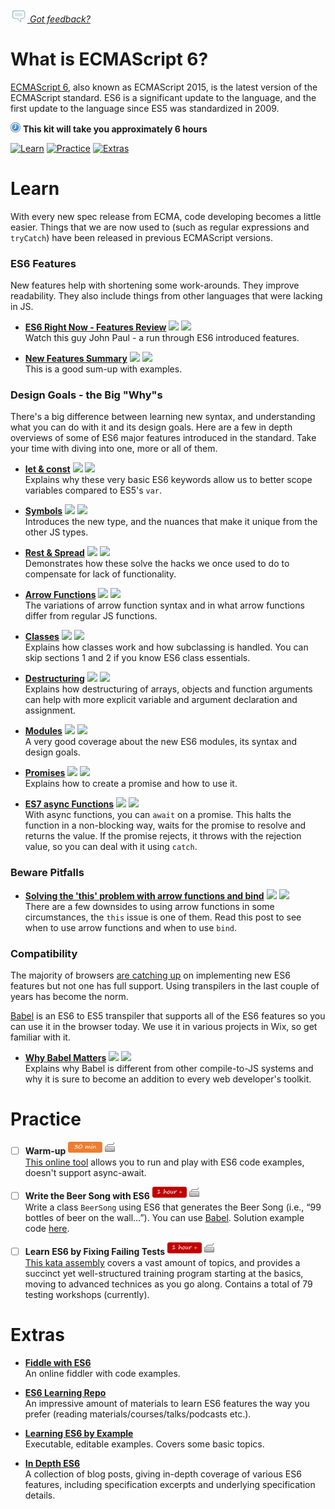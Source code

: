 *[![Feedback](/assets/feedback.gif) Got feedback?](mailto:leeb@wix.com)*

# What is ECMAScript 6?

[ECMAScript 6](http://www.ecma-international.org/ecma-262/6.0/#sec-ecmascript-overview), also known as ECMAScript 2015, is the latest version of the ECMAScript standard. ES6 is a significant update to the language, and the first update to the language since ES5 was standardized in 2009.

![](/assets/clock-16.png) **This kit will take you approximately 6 hours**

<a href="#learn"><img src="https://github.com/wix/fed-training-kit/blob/master/assets/btn-learn.png" alt="Learn" height="48" width="140"></img></a>
<a href="#practice"><img src="https://github.com/wix/server-training-kit/blob/master/assets/btn-practice.png" alt="Practice" height="48" width="140"></img></a>
<a href="#extras"><img src="https://github.com/wix/server-training-kit/blob/master/assets/btn-extras.png" alt="Extras" height="48" width="140"></img></a>


# Learn

  With every new spec release from ECMA, code developing becomes a little easier. 
  Things that we are now used to (such as regular expressions and `tryCatch`) have been released in previous ECMAScript versions. 
  

### ES6 Features

New features help with shortening some work-arounds. They improve readability. They also include things from other languages that were lacking in JS. 
  
- **[ES6 Right Now - Features Review](https://www.youtube.com/watch?v=rwm5JLqCpdk#t=6m33s)** <a href="#"><img src="https://github.com/wix/fed-training-kit/blob/master/assets/time-30m.png"></img></a> <a href="#"><img src="https://github.com/wix/fed-training-kit/blob/master/assets/tag-video.png"></img></a>   
  Watch this guy John Paul - a run through ES6 introduced features.

- **[New Features Summary](https://github.com/lukehoban/es6features)** <a href="#"><img src="https://github.com/wix/fed-training-kit/blob/master/assets/time-1h.png"></img></a> <a href="#"><img src="https://github.com/wix/fed-training-kit/blob/master/assets/tag-read.png"></img></a>   
  This is a good sum-up with examples.

### Design Goals - the Big "Why"s

There's a big difference between learning new syntax, and understanding what you can do with it and its design goals. Here are a few in depth overviews of some of ES6 major features introduced in the standard. 
Take your time with diving into one, more or all of them.

- **[let & const](https://www.youtube.com/watch?v=1sHq04erG9o)** <a href="#"><img src="https://github.com/wix/fed-training-kit/blob/master/assets/time-5m.png"></img></a> <a href="#"><img src="https://github.com/wix/fed-training-kit/blob/master/assets/tag-video.png"></img></a>   
  Explains why these very basic ES6 keywords allow us to better scope variables compared to ES5's `var`.

- **[Symbols](https://www.youtube.com/watch?v=ku_s_Aw_ms4)** <a href="#"><img src="https://github.com/wix/fed-training-kit/blob/master/assets/time-5m.png"></img></a> <a href="#"><img src="https://github.com/wix/fed-training-kit/blob/master/assets/tag-video.png"></img></a>   
  Introduces the new type, and the nuances that make it unique from the other JS types.

- **[Rest & Spread](https://www.youtube.com/watch?v=8U3ZTCtZy5Q)** <a href="#"><img src="https://github.com/wix/fed-training-kit/blob/master/assets/time-5m.png"></img></a> <a href="#"><img src="https://github.com/wix/fed-training-kit/blob/master/assets/tag-video.png"></img></a>   
  Demonstrates how these solve the hacks we once used to do to compensate for lack of functionality.

- **[Arrow Functions](http://www.nczonline.net/blog/2013/09/10/understanding-ecmascript-6-arrow-functions/)** <a href="#"><img src="https://github.com/wix/fed-training-kit/blob/master/assets/time-30m.png"></img></a> <a href="#"><img src="https://github.com/wix/fed-training-kit/blob/master/assets/tag-read.png"></img></a>   
  The variations of arrow function syntax and in what arrow functions differ from regular JS functions.
  
- **[Classes](http://www.2ality.com/2015/02/es6-classes-final.html)** <a href="#"><img src="https://github.com/wix/fed-training-kit/blob/master/assets/time-1h.png"></img></a> <a href="#"><img src="https://github.com/wix/fed-training-kit/blob/master/assets/tag-read.png"></img></a>   
  Explains how classes work and how subclassing is handled. You can skip sections 1 and 2 if you know ES6 class essentials. 

- **[Destructuring](https://strongloop.com/strongblog/getting-started-with-javascript-es6-destructuring/)** <a href="#"><img src="https://github.com/wix/fed-training-kit/blob/master/assets/time-30m.png"></img></a> <a href="#"><img src="https://github.com/wix/fed-training-kit/blob/master/assets/tag-read.png"></img></a>   
  Explains how destructuring of arrays, objects and function arguments can help with more explicit variable and argument declaration and assignment. 
  
- **[Modules](http://www.2ality.com/2014/09/es6-modules-final.html)** <a href="#"><img src="https://github.com/wix/fed-training-kit/blob/master/assets/time-1h.png"></img></a> <a href="#"><img src="https://github.com/wix/fed-training-kit/blob/master/assets/tag-read.png"></img></a>   
  A very good coverage about the new ES6 modules, its syntax and design goals.

- **[Promises](http://www.datchley.name/es6-promises/)** <a href="#"><img src="https://github.com/wix/fed-training-kit/blob/master/assets/time-1h.png"></img></a> <a href="#"><img src="https://github.com/wix/fed-training-kit/blob/master/assets/tag-read.png"></img></a>   
  Explains how to create a promise and how to use it.
  
- **[ES7 async Functions](https://jakearchibald.com/2014/es7-async-functions/)** <a href="#"><img src="https://github.com/wix/fed-training-kit/blob/master/assets/time-5m.png"></img></a> <a href="#"><img src="https://github.com/wix/fed-training-kit/blob/master/assets/tag-read.png"></img></a>   
  With async functions, you can `await` on a promise. This halts the function in a non-blocking way, waits for the promise to resolve and returns the value. If the promise rejects, it throws with the rejection value, so you can deal with it using `catch`.

### Beware Pitfalls

- **[Solving the 'this' problem with arrow functions and bind](https://derickbailey.com/2015/09/28/do-es6-arrow-functions-really-solve-this-in-javascript/)** <a href="#"><img src="https://github.com/wix/fed-training-kit/blob/master/assets/time-30m.png"></img></a> <a href="#"><img src="https://github.com/wix/fed-training-kit/blob/master/assets/tag-read.png"></img></a>   
  There are a few downsides to using arrow functions in some circumstances, the `this` issue is one of them. Read this post to see when to use arrow functions and when to use `bind`.


### Compatibility

The majority of browsers [are catching up](https://kangax.github.io/compat-table/es6/) on implementing new ES6 features but not one has full support. Using transpilers in the last couple of years has become the norm. 

[Babel](https://babeljs.io/) is an ES6 to ES5 transpiler that supports all of the ES6 features so you can use it in the browser today. We use it in various projects in Wix, so get familiar with it.

- **[Why Babel Matters](http://codemix.com/blog/why-babel-matters)** <a href="#"><img src="https://github.com/wix/fed-training-kit/blob/master/assets/time-1h.png"></img></a> <a href="#"><img src="https://github.com/wix/fed-training-kit/blob/master/assets/tag-read.png"></img></a>   
  Explains why Babel is different from other compile-to-JS systems and why it is sure to become an addition to every web developer's toolkit.


# Practice

- [ ] **Warm-up** <a href="#"><img src="/assets/time-30m.png"></img></a> <a href="#"><img src="/assets/tag-handson.png"></img></a>     
  [This online tool](http://www.es6fiddle.net/) allows you to run and play with ES6 code examples, doesn't support async-await.


- [ ] **Write the Beer Song with ES6** <a href="#"><img src="/assets/time-1h.png"></img></a> <a href="#"><img src="/assets/tag-handson.png"></img></a>     
  Write a class `BeerSong` using ES6 that generates the Beer Song (i.e., “99 bottles of beer on the wall…”). You can use [Babel](https://babeljs.io/). Solution example code [here](http://gwmccull.github.io/2015/06/05/exercism-beer-song-es6/).
  

- [ ] **Learn ES6 by Fixing Failing Tests** <a href="#"><img src="/assets/time-1h.png"></img></a> <a href="#"><img src="/assets/tag-handson.png"></img></a>     
  [This kata assembly](http://es6katas.org/) covers a vast amount of topics, and provides a succinct yet well-structured training program starting at the basics, moving to advanced technices as you go along. Contains a total of 79 testing workshops (currently).
  

# Extras


- **[Fiddle with ES6](http://www.es6fiddle.net/)**    
  An online fiddler with code examples.

- **[ES6 Learning Repo](https://github.com/ericdouglas/ES6-Learning)**    
  An impressive amount of materials to learn ES6 features the way you prefer (reading materials/courses/talks/podcasts etc.).

- **[Learning ES6 by Example](http://learnharmony.org/#)**    
  Executable, editable examples. Covers some basic topics. 

- **[In Depth ES6](http://www.2ality.com/search/label/esnext)**    
  A collection of blog posts, giving in-depth coverage of various ES6 features, including specification excerpts and underlying specification details.
